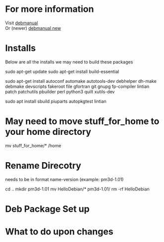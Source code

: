 # For more information

Visit [debmanual](https://www.debian.org/doc/manuals/maint-guide/index.en.html)  
Or (newer) [debmanual new](https://www.debian.org/doc/manuals/debmake-doc/index.en.html)

# Installs

Below are all the installs we may need to build these packages

sudo apt-get update
sudo apt-get install build-essential

sudo apt-get install autoconf automake autotools-dev debhelper dh-make debmake devscripts fakeroot file gfortran git gnupg fp-compiler lintian patch patchutils pbuilder perl python3 quilt xutils-dev

sudo apt install sbuild piuparts autopkgtest lintian


# May need to move stuff_for_home to your home directory

mv stuff_for_home/* /home

# Rename Direcotry

needs to be in format name-version (example: pm3d-1.01)

cd ..
mkdir pm3d-1.01
mv HelloDebian/* pm3d-1.01/
rm -rf HelloDebian

# Deb Package Set up



# What to do upon changes
